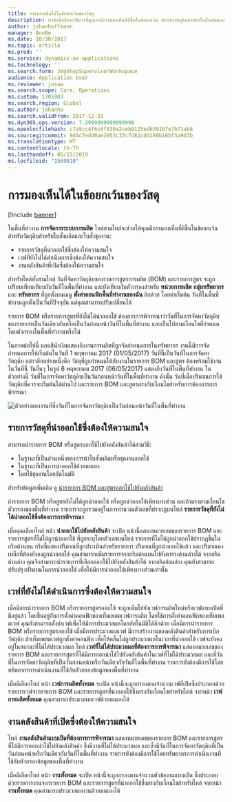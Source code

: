 ```yaml
---
title: การมองเห็นได้ในข้อยกเว้นของวัสดุ
description: หัวข้อนี้อธิบายวิธีการที่คุณจะมีการมองเห็นที่ดีขึ้นในข้อยกเว้น สำหรับวัตถุดิบสำหรับใบสั่งผลิตและใบสั่งชุดงาน
author: johanhoffmann
manager: AnnBe
ms.date: 10/30/2017
ms.topic: article
ms.prod: ''
ms.service: dynamics-ax-applications
ms.technology: ''
ms.search.form: JmgShopSupervisorWorkspace
audience: Application User
ms.reviewer: josaw
ms.search.scope: Core, Operations
ms.custom: 1705903
ms.search.region: Global
ms.author: johanho
ms.search.validFrom: 2017-12-31
ms.dyn365.ops.version: 7.2999999999999998
ms.openlocfilehash: c7a5cc4f6c6f430a2ceb9125edb3916fe7b71ab8
ms.sourcegitcommit: 9d4c7edd0ae2053c37c7d81cdd180b16bf3a9d3b
ms.translationtype: HT
ms.contentlocale: th-TH
ms.lasthandoff: 05/15/2019
ms.locfileid: "1569810"
---
```

# <a name="visibility-into-material-exceptions"></a>การมองเห็นได้ในข้อยกเว้นของวัสดุ

[!include [banner](../includes/banner.md)]

ในพื้นที่ทำงาน **การจัดการระบบการผลิต** ไทล์สามไทล์จะช่วยให้คุณมีการมองเห็นที่ดีขึ้นในข้อยกเว้น สำหรับวัตถุดิบสำหรับใบสั่งผลิตและใบสั่งชุดงาน:

- รายการวัสดุที่นำออกใช้ซึ่งต้องให้ความสนใจ
- เวฟที่ยังไม่ได้ดำเนินการซึ่งต้องให้ความสนใจ
- งานคลังสินค้าที่เปิดซึ่งต้องให้ความสนใจ

สำหรับไทล์ทั้งสามไทล์ วันที่จัดหาวัตถุดิบของรายการสูตรการผลิต (BOM) และรายการสูตร จะถูกเปรียบเทียบเทียบกับวันที่ในพื้นที่ทำงาน และยังเทียบกับตัวกรองสำหรับ **หน่วยการผลิต** **กลุ่มทรัพยากร** และ **ทรัพยากร** ที่ถูกตั้งบนเมนู **ตั้งค่าคอนฟิกพื้นที่ทำงานของฉัน** อีกด้วย โดยค่าเริ่มต้น วันที่ในพื้นที่ทำงานถูกตั้งเป็นวันที่ปัจจุบัน แต่คุณสามารถปรับเปลี่ยนได้

รายการ BOM หรือรายการสูตรที่ยังไม่ได้นำออกใช้ ต้องการการพิจารณาว่าวันที่ในการจัดหาวัตถุดิบของรายการเป็นวันเดียวกันหรือเป็นวันก่อนหน้าวันที่ในพื้นที่ทำงาน และเป็นไปตามเงื่อนไขที่กำหนด โดยตัวกรองในพื้นที่ทำงานหรือไม่

ในภาพต่อไปนี้ แถบสีน้ำเงินแสดงถึงงานการผลิตที่ถูกจัดกำหนดการในทรัพยากร งานนี้มีการจัดกำหนดการให้เริ่มต้นในวันที่ 1 พฤษภาคม 2017 (01/05/2017) วันที่นี้เป็นวันที่ในการจัดหาวัตถุดิบ กล่าวอีกอย่างหนึ่งคือ วัสดุที่ถูกกำหนดให้กับงานในรายการ BOM และสูตร ต้องพร้อมใช้งานในวันที่นี้ วันอื่นๆ ในรูป 6 พฤษภาคม 2017 (06/05/2017) แสดงถึงวันที่ในพื้นที่ทำงาน ในตัวอย่างนี้ วันที่ในการจัดหาวัตถุดิบเป็นวันก่อนหน้าวันที่ในพื้นที่ทำงาน ดังนั้น วันที่เมื่อปริมาณการใช้วัตถุดิบที่ควรจะเริ่มต้นได้ผ่านไป และรายการ BOM และสูตรตรงกับเงื่อนไขสำหรับการต้องการการพิจารณา

![ตัวอย่างของงานที่ซึ่งวันที่ในการจัดหาวัตถุดิบเป็นวันก่อนหน้าวันที่ในพื้นที่ทำงาน](./media/improved-visibility.png)

## <a name="unreleased-material-lines-needing-attention"></a>รายการวัสดุที่นำออกใช้ซึ่งต้องให้ความสนใจ

สามารถนำรายการ BOM หรือสูตรออกใช้ไปยังคลังสินค้าได้สามวิธี:

- ในฐานะที่เป็นส่วนหนึ่งของการนำใบสั่งผลิตหรือชุดงานออกใช้
- ในฐานะที่เป็นการนำออกใช้ด้วยตนเอง
- โดยใช้ชุดงานโดยอัตโนมัติ

สำหรับข้อมูลเพิ่มเติม ดู [นำรายการ BOM และสูตรออกใช้ไปยังคลังสินค้า](releasing-bom-and-formula-lines-to-warehouse.md) 

ถ้ารายการ BOM หรือสูตรยังไม่ได้ถูกนำออกใช้ หรือถูกนำออกใช้เพียงบางส่วน และถ้าตรงตามเงื่อนไขตัวกรองของพื้นที่ทำงาน รายการจะถูกรวมอยู่ในการคำนวณตัวเลขที่ปรากฏบนไทล์ **รายการวัสดุที่ยังไม่ได้นำออกใช้ซึ่งต้องการการพิจารณา**

เมื่อคุณเลือกไทล์ หน้า **นำออกใช้ไปยังคลังสินค้า** จะเปิด หน้านี้แสดงหมายเลขของรายการ BOM และรายการสูตรที่ไม่ได้ถูกนำออกใช้ ที่ถูกระบุโดยตัวเลขบนไทล์ รายการที่ไม่ได้ถูกนำออกใช้ปรากฏขึ้นในกริดด้านบน กริดนี้แสดงปริมาณที่ถูกประเมินสำหรับรายการ ปริมาณที่ถูกนำออกใช้แล้ว และปริมาณคงเหลือที่ต้องยังคงถูกนำออกใช้ คุณสามารถเพิ่มรายการจากกริดด้านบนไปยังตารางด้านล่างได้ จากกริดด้านล่าง คุณจึงสามารถนำรายการที่เลือกออกใช้ไปยังคลังสินค้าได้ จากกริดด้านล่าง คุณยังสามารถปรับปรุงปริมาณในการนำออกใช้ เพื่อให้มีการนำออกใช้เพียงบางส่วนเท่านั้น

## <a name="unprocessed-waves-needing-attention"></a>เวฟที่ยังไม่ได้ดำเนินการซึ่งต้องให้ความสนใจ

เมื่อมีการนำรายการ BOM หรือรายการสูตรออกใช้ จะถูกเพิ่มไปยังเวฟการผลิตใหม่หรือเวฟแบบเปิดที่มีอยู่แล้ว โดยขึ้นอยู่กับการตั้งค่าคอนฟิกของเท็มเพลตเวฟการผลิต โดยใช้การตั้งค่าคอนฟิกของเท็มเพลตเวฟ คุณยังสามารถตั้งค่าเวฟเพื่อให้มีการประมวลผลโดยอัตโนมัติได้อีกด้วย เมื่อมีการนำรายการ BOM หรือรายการสูตรออกใช้ เมื่อมีการประมวลผลเวฟ มีการสร้างงานของคลังสินค้าสำหรับการเบิกวัตถุดิบ ถ้าเท็มเพลตเวฟถูกตั้งค่าคอนฟิก เพื่อให้คลื่นไม่ถูกประมวลผลในเวลาที่นำออกใช้ เวฟจะยังคงอยู่ในสถานะที่ไม่ได้ประมวลผล ไทล์ **เวฟที่ไม่ได้ประมวลผลที่ต้องการการพิจารณา** แสดงหมายเลขของรายการ BOM และรายการสูตรที่ได้มีการออกนำใช้ไปยังคลังสินค้าในเวฟที่ไม่ได้ประมวลผล และที่วันที่ในการจัดหาวัตถุดิบที่เป็นวันก่อนหน้าหรือวันเดียวกับวันที่ในพื้นที่ทำงาน รายการยังต้องมีการใช้โดยทรัพยากรการดำเนินงานที่ใช้กับตัวกรองข้อมูลของพื้นที่ทำงาน

เมื่อมีเลือกไทล์ หน้า **เวฟการผลิตทั้งหมด** จะเปิด หน้านี้จะถูกกรองตามจำนวนเวฟที่เปิดซึ่งประกอบด้วยรายการเวฟจากรายการ BOM และรายการสูตรที่นำออกใช้ซึ่งตรงกับเงื่อนไขสำหรับไทล์ จากหน้า **เวฟการผลิตทั้งหมด** คุณสามารถประมวลผลเวฟด้วยตนเองได้

## <a name="open-warehouse-work-needing-attention"></a>งานคลังสินค้าที่เปิดซึ่งต้องให้ความสนใจ

ไทล์ **งานคลังสินค้าแบบเปิดที่ต้องการการพิจารณา** แสดงหมายเลขของรายการ BOM และรายการสูตรที่ได้มีการออกนำใช้ไปยังคลังสินค้า ซึ่งมีงานที่ไม่ได้ประมวลผล และซึ่งมีวันที่ในการจัดหาวัตถุดิบที่เป็นวันก่อนหน้าหรือวันเดียวกับวันที่ในพื้นที่ทำงาน รายการยังต้องมีการใช้โดยทรัพยากรการดำเนินงานที่ใช้กับตัวกรองข้อมูลของพื้นที่ทำงาน

เมื่อมีเลือกไทล์ หน้า **งานทั้งหมด** จะเปิด หน้านี้จะถูกกรองตามจำนวนหัวข้องานแบบเปิด ซึ่งประกอบด้วยรายการงานจากรายการ BOM และรายการสูตรที่นำออกใช้ซึ่งตรงกับเงื่อนไขสำหรับไทล์ จากหน้า **งานทั้งหมด** คุณสามารถประมวลผลงานด้วยตนเองได้
